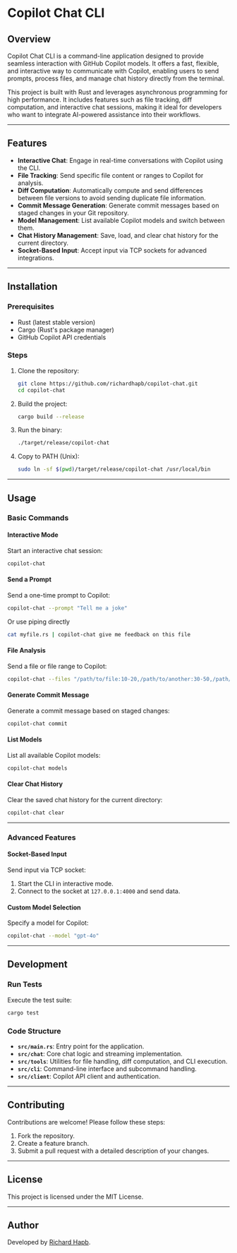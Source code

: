 # Copilot Chat CLI

## Overview

Copilot Chat CLI is a command-line application designed to provide seamless interaction with GitHub Copilot models. It offers a fast, flexible, and interactive way to communicate with Copilot, enabling users to send prompts, process files, and manage chat history directly from the terminal.

This project is built with Rust and leverages asynchronous programming for high performance. It includes features such as file tracking, diff computation, and interactive chat sessions, making it ideal for developers who want to integrate AI-powered assistance into their workflows.

---

## Features

- **Interactive Chat**: Engage in real-time conversations with Copilot using the CLI.
- **File Tracking**: Send specific file content or ranges to Copilot for analysis.
- **Diff Computation**: Automatically compute and send differences between file versions to avoid sending duplicate file information.
- **Commit Message Generation**: Generate commit messages based on staged changes in your Git repository.
- **Model Management**: List available Copilot models and switch between them.
- **Chat History Management**: Save, load, and clear chat history for the current directory.
- **Socket-Based Input**: Accept input via TCP sockets for advanced integrations.

---

## Installation

### Prerequisites

- Rust (latest stable version)
- Cargo (Rust's package manager)
- GitHub Copilot API credentials

### Steps

1. Clone the repository:
   ```bash
   git clone https://github.com/richardhapb/copilot-chat.git
   cd copilot-chat
   ```

2. Build the project:
   ```bash
   cargo build --release
   ```

3. Run the binary:
   ```bash
   ./target/release/copilot-chat
   ```

4. Copy to PATH (Unix):
   ```bash
   sudo ln -sf $(pwd)/target/release/copilot-chat /usr/local/bin
   ```

---

## Usage

### Basic Commands

#### Interactive Mode
Start an interactive chat session:
```bash
copilot-chat
```

#### Send a Prompt
Send a one-time prompt to Copilot:
```bash
copilot-chat --prompt "Tell me a joke"
```

Or use piping directly
```bash
cat myfile.rs | copilot-chat give me feedback on this file
```

#### File Analysis
Send a file or file range to Copilot:
```bash
copilot-chat --files "/path/to/file:10-20,/path/to/another:30-50,/path/to/some"
```

#### Generate Commit Message
Generate a commit message based on staged changes:
```bash
copilot-chat commit
```

#### List Models
List all available Copilot models:
```bash
copilot-chat models
```

#### Clear Chat History
Clear the saved chat history for the current directory:
```bash
copilot-chat clear
```

---

### Advanced Features

#### Socket-Based Input
Send input via TCP socket:
1. Start the CLI in interactive mode.
2. Connect to the socket at `127.0.0.1:4000` and send data.

#### Custom Model Selection
Specify a model for Copilot:
```bash
copilot-chat --model "gpt-4o"
```
---

## Development

### Run Tests
Execute the test suite:
```bash
cargo test
```

### Code Structure
- **`src/main.rs`**: Entry point for the application.
- **`src/chat`**: Core chat logic and streaming implementation.
- **`src/tools`**: Utilities for file handling, diff computation, and CLI execution.
- **`src/cli`**: Command-line interface and subcommand handling.
- **`src/client`**: Copilot API client and authentication.

---

## Contributing

Contributions are welcome! Please follow these steps:

1. Fork the repository.
2. Create a feature branch.
3. Submit a pull request with a detailed description of your changes.

---

## License

This project is licensed under the MIT License.

---

## Author

Developed by [Richard Hapb](https://github.com/richardhapb).